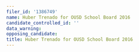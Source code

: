 ```yaml
---
filer_id: '1386749'
name: Huber Trenado for OUSD School Board 2016
candidate_controlled_id: ''
data_warning: 
opposing_candidate: 
title: Huber Trenado for OUSD School Board 2016
---
```

